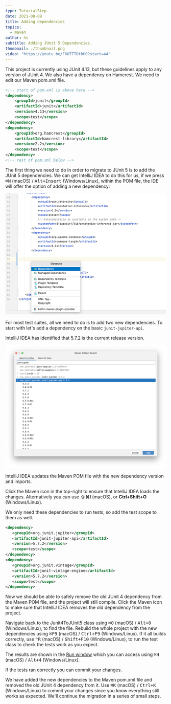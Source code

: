 ```yaml
---
type: TutorialStep
date: 2021-08-09
title: Adding dependencies
topics:
  - maven
author: hs
subtitle: Adding JUnit 5 Dependencies.
thumbnail: ./thumbnail.png
video: "https://youtu.be/F8UTTTDtbH0?start=44"
---
```


This project is currently using JUnit 4.13, but these guidelines apply to any version of JUnit 4. We also have a dependency on Hamcrest. We need to edit our Maven pom.xml file.

```xml
<!-- start of pom.xml is above here -->
<dependency>
    <groupId>junit</groupId>
    <artifactId>junit</artifactId>
    <version>4.13</version>
    <scope>test</scope>
</dependency>
<dependency>
    <groupId>org.hamcrest</groupId>
    <artifactId>hamcrest-library</artifactId>
    <version>2.2</version>
    <scope>test</scope>
</dependency>
<!-- rest of pom.xml below -->
```

The first thing we need to do in order to migrate to JUnit 5 is to add the JUnit 5 dependencies. We can get IntelliJ IDEA to do this for us, if we press <kbd>⌘N</kbd> (macOS) / <kbd>Alt+Insert</kbd> (Windows/Linux), within the POM file, the IDE will offer the option of adding a new dependency:

![](add-dependency.png)

For most test suites, all we need to do is to add two new dependencies. To start with let's add a dependency on the basic `junit-jupiter-api`.

IntelliJ IDEA has identified that 5.7.2 is the current release version.

![](mvn-artifact-search.png)

IntelliJ IDEA updates the Maven POM file with the new dependency version and imports.

Click the Maven icon in the top-right to ensure that IntelliJ IDEA loads the changes. Alternatively you can use **⇧⌘I** (macOS), or **Ctrl+Shift+O** (Windows/Linux).

We only need these dependencies to run tests, so add the test scope to them as well.

```xml
<dependency>
   <groupId>org.junit.jupiter</groupId>
   <artifactId>junit-jupiter-api</artifactId>
   <version>5.7.2</version>
   <scope>test</scope>
</dependency>
<dependency>
   <groupId>org.junit.vintage</groupId>
   <artifactId>junit-vintage-engine</artifactId>
   <version>5.7.2</version>
   <scope>test</scope>
</dependency>
```

Now we should be able to safely remove the old JUnit 4 dependency from the Maven POM file, and the project will still compile. Click the Maven icon to make sure that IntelliJ IDEA removes the old dependency from the project.

Navigate back to the Junit4ToJUnit5 class using <kbd>⌘0</kbd> (macOS) / <kbd>Alt+0</kbd> (Windows/Linux), to find the file. Rebuild the whole project with the new dependencies using <kbd>⌘F9</kbd> (macOS) / <kbd>Ctrl+F9</kbd> (Windows/Linux). If it all builds correctly, use <kbd>⌃R</kbd> (macOS) / <kbd>Shift+F10</kbd> (Windows/Linux), to run the test class to check the tests work as you expect.

The results are shown in the [Run window](https://www.jetbrains.com/help/idea/run-tool-window.html) which you can access using <kbd>⌘4</kbd> (macOS) / <kbd>Alt+4</kbd> (Windows/Linux).

If the tests ran correctly you can commit your changes.

We have added the new dependencies to the Maven pom.xml file and removed the old JUnit 4 dependency from it. Use <kbd>⌘K</kbd> (macOS) / <kbd>Ctrl+K</kbd> (Windows/Linux) to commit your changes since you know everything still works as expected. We'll continue the migration in a series of small steps.
